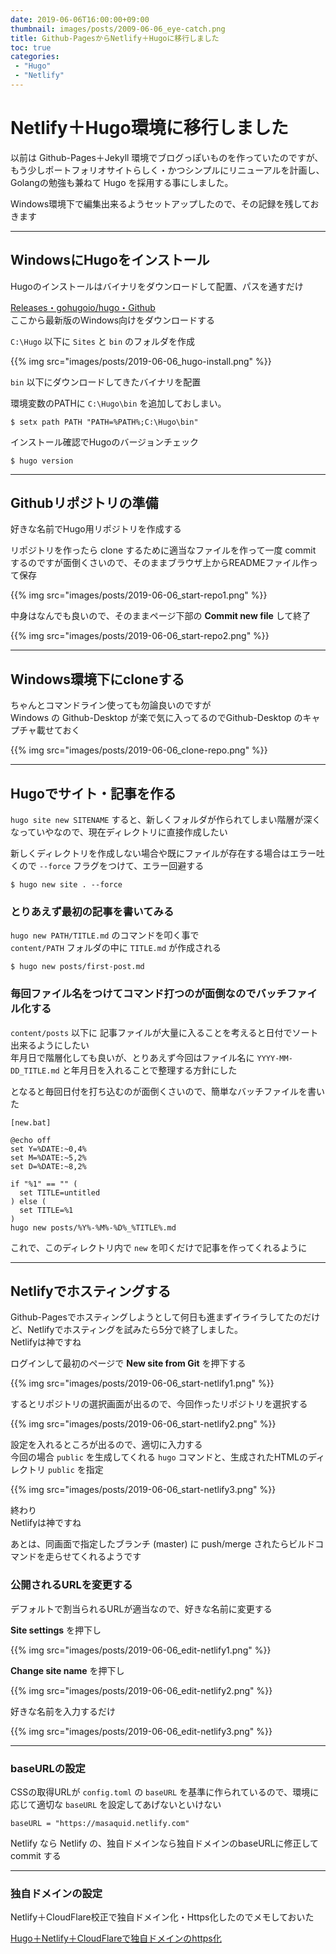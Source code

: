 ```yaml
---
date: 2019-06-06T16:00:00+09:00
thumbnail: images/posts/2009-06-06_eye-catch.png
title: Github-PagesからNetlify＋Hugoに移行しました
toc: true
categories:
 - "Hugo"
 - "Netlify"
---
```


# Netlify＋Hugo環境に移行しました
以前は Github-Pages＋Jekyll 環境でブログっぽいものを作っていたのですが、もう少しポートフォリオサイトらしく・かつシンプルにリニューアルを計画し、Golangの勉強も兼ねて Hugo を採用する事にしました。

Windows環境下で編集出来るようセットアップしたので、その記録を残しておきます

* * *

## WindowsにHugoをインストール

Hugoのインストールはバイナリをダウンロードして配置、パスを通すだけ  

[Releases・gohugoio/hugo・Github](https://github.com/gohugoio/hugo/releases)  
ここから最新版のWindows向けをダウンロードする

<code>C:\Hugo</code> 以下に <code>Sites</code> と <code>bin</code> のフォルダを作成  

{{% img src="images/posts/2019-06-06_hugo-install.png" %}}

<code>bin</code> 以下にダウンロードしてきたバイナリを配置

環境変数のPATHに <code>C:\Hugo\bin</code> を追加しておしまい。

```
$ setx path PATH "PATH=%PATH%;C:\Hugo\bin"
```

インストール確認でHugoのバージョンチェック
```
$ hugo version
```

* * *

## Githubリポジトリの準備

好きな名前でHugo用リポジトリを作成する 

リポジトリを作ったら clone するために適当なファイルを作って一度 commit するのですが面倒くさいので、そのままブラウザ上からREADMEファイル作って保存

{{% img src="images/posts/2019-06-06_start-repo1.png" %}}

中身はなんでも良いので、そのままページ下部の __Commit new file__ して終了

{{% img src="images/posts/2019-06-06_start-repo2.png" %}}

* * *

## Windows環境下にcloneする
 
ちゃんとコマンドライン使っても勿論良いのですが  
Windows の Github-Desktop が楽で気に入ってるのでGithub-Desktop のキャプチャ載せておく

{{% img src="images/posts/2019-06-06_clone-repo.png" %}}

* * *

## Hugoでサイト・記事を作る

<code>hugo site new SITENAME</code> すると、新しくフォルダが作られてしまい階層が深くなっていやなので、現在ディレクトリに直接作成したい

新しくディレクトリを作成しない場合や既にファイルが存在する場合はエラー吐くので
<code>-\-force</code> フラグをつけて、エラー回避する
```
$ hugo new site . --force
```

### とりあえず最初の記事を書いてみる
<code>hugo new PATH/TITLE.md</code> のコマンドを叩く事で  
<code>content/PATH</code> フォルダの中に <code>TITLE.md</code> が作成される

```
$ hugo new posts/first-post.md
```

### 毎回ファイル名をつけてコマンド打つのが面倒なのでバッチファイル化する

<code>content/posts</code> 以下に 記事ファイルが大量に入ることを考えると日付でソート出来るようにしたい  
年月日で階層化しても良いが、とりあえず今回はファイル名に <code>YYYY-MM-DD_TITLE.md</code> と年月日を入れることで整理する方針にした

となると毎回日付を打ち込むのが面倒くさいので、簡単なバッチファイルを書いた

``` 
[new.bat]

@echo off
set Y=%DATE:~0,4%
set M=%DATE:~5,2%
set D=%DATE:~8,2%

if "%1" == "" (
  set TITLE=untitled
) else (
  set TITLE=%1
)
hugo new posts/%Y%-%M%-%D%_%TITLE%.md
```
これで、このディレクトリ内で <code>new</code> を叩くだけで記事を作ってくれるように

* * *

## Netlifyでホスティングする

Github-Pagesでホスティングしようとして何日も進まずイライラしてたのだけど、Netlifyでホスティングを試みたら5分で終了しました。  
Netlifyは神ですね


ログインして最初のページで __New site from Git__ を押下する

{{% img src="images/posts/2019-06-06_start-netlify1.png" %}}

するとリポジトリの選択画面が出るので、今回作ったリポジトリを選択する

{{% img src="images/posts/2019-06-06_start-netlify2.png" %}}

設定を入れるところが出るので、適切に入力する  
今回の場合 <code>public</code> を生成してくれる <code>hugo</code> コマンドと、生成されたHTMLのディレクトリ <code>public</code> を指定

{{% img src="images/posts/2019-06-06_start-netlify3.png" %}}

終わり  
Netlifyは神ですね

あとは、同画面で指定したブランチ (master) に push/merge されたらビルドコマンドを走らせてくれるようです

### 公開されるURLを変更する

デフォルトで割当られるURLが適当なので、好きな名前に変更する

__Site settings__ を押下し

{{% img src="images/posts/2019-06-06_edit-netlify1.png" %}}

__Change site name__ を押下し

{{% img src="images/posts/2019-06-06_edit-netlify2.png" %}}

好きな名前を入力するだけ

{{% img src="images/posts/2019-06-06_edit-netlify3.png" %}}

* * *

### baseURLの設定

CSSの取得URLが <code>config.toml</code> の <code>baseURL</code> を基準に作られているので、環境に応じて適切な <code>baseURL</code> を設定してあげないといけない

```
baseURL = "https://masaquid.netlify.com"
```

Netlify なら Netlify の、独自ドメインなら独自ドメインのbaseURLに修正して commit する

* * *

### 独自ドメインの設定

Netlify＋CloudFlare校正で独自ドメイン化・Https化したのでメモしておいた

[Hugo＋Netlify＋CloudFlareで独自ドメインのhttps化](https://masaqu.id/posts/2019-06-07_netlify-cloudflare/)